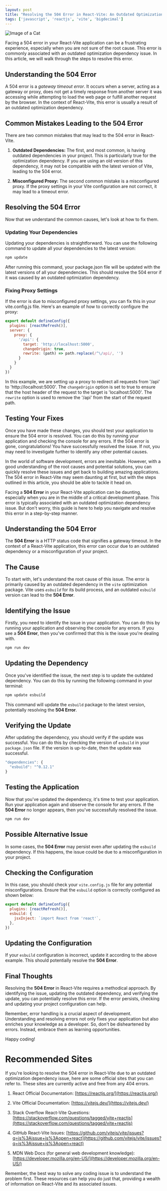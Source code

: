 ```yaml
---
layout: post
title: "Resolving the 504 Error in React-Vite: An Outdated Optimization Dependency Issue"
tags: ['javascript', 'reactjs', 'vite', 'bigdecimal']
---
```


![Image of a Cat](http://source.unsplash.com/1600x900/?cat)

Facing a 504 error in your React-Vite application can be a frustrating experience, especially when you are not sure of the root cause. This error is commonly associated with an outdated optimization dependency issue. In this article, we will walk through the steps to resolve this error.

## **Understanding the 504 Error**

A 504 error is a _gateway timeout error_. It occurs when a server, acting as a gateway or proxy, does not get a timely response from another server it was accessing while attempting to load the web page or fulfill another request by the browser. In the context of React-Vite, this error is usually a result of an outdated optimization dependency.

## **Common Mistakes Leading to the 504 Error**

There are two common mistakes that may lead to the 504 error in React-Vite. 

1. **Outdated Dependencies:** The first, and most common, is having outdated dependencies in your project. This is particularly true for the optimization dependency. If you are using an old version of this dependency, it may not be compatible with the latest version of Vite, leading to the 504 error.

2. **Misconfigured Proxy:** The second common mistake is a misconfigured proxy. If the proxy settings in your Vite configuration are not correct, it may lead to a timeout error.

## **Resolving the 504 Error**

Now that we understand the common causes, let's look at how to fix them. 

### **Updating Your Dependencies**

Updating your dependencies is straightforward. You can use the following command to update all your dependencies to the latest version:

```javascript
npm update
```

After running this command, your package.json file will be updated with the latest versions of all your dependencies. This should resolve the 504 error if it was caused by an outdated optimization dependency.

### **Fixing Proxy Settings**

If the error is due to misconfigured proxy settings, you can fix this in your vite.config.js file. Here's an example of how to correctly configure the proxy:

```javascript
export default defineConfig({
  plugins: [reactRefresh()],
  server: {
    proxy: {
      '/api': {
        target: 'http://localhost:5000',
        changeOrigin: true,
        rewrite: (path) => path.replace(/^\/api/, '')
      }
    }
  }
})
```

In this example, we are setting up a proxy to redirect all requests from '/api' to 'http://localhost:5000'. The `changeOrigin` option is set to true to ensure that the host header of the request to the target is 'localhost:5000'. The `rewrite` option is used to remove the '/api' from the start of the request path.

## **Testing Your Fixes**

Once you have made these changes, you should test your application to ensure the 504 error is resolved. You can do this by running your application and checking the console for any errors. If the 504 error is gone, congratulations! You have successfully resolved the issue. If not, you may need to investigate further to identify any other potential causes.

In the world of software development, errors are inevitable. However, with a good understanding of the root causes and potential solutions, you can quickly resolve these issues and get back to building amazing applications. The 504 error in React-Vite may seem daunting at first, but with the steps outlined in this article, you should be able to tackle it head on.

Facing a **504 Error** in your React-Vite application can be daunting, especially when you are in the middle of a critical development phase. This error is typically associated with an outdated optimization dependency issue. But don't worry, this guide is here to help you navigate and resolve this error in a step-by-step manner.

## Understanding the 504 Error

The **504 Error** is a HTTP status code that signifies a gateway timeout. In the context of a React-Vite application, this error can occur due to an outdated dependency or a misconfiguration of your project.

## The Cause

To start with, let's understand the root cause of this issue. The error is primarily caused by an outdated dependency in the `vite` optimization package. Vite uses *`esbuild`* for its build process, and an outdated `esbuild` version can lead to the **504 Error**.

## Identifying the Issue

Firstly, you need to identify the issue in your application. You can do this by running your application and observing the console for any errors. If you see a **504 Error**, then you've confirmed that this is the issue you're dealing with.

```javascript
npm run dev
```

## Updating the Dependency

Once you've identified the issue, the next step is to update the outdated dependency. You can do this by running the following command in your terminal:

```javascript
npm update esbuild
```

This command will update the `esbuild` package to the latest version, potentially resolving the **504 Error**.

## Verifying the Update

After updating the dependency, you should verify if the update was successful. You can do this by checking the version of `esbuild` in your `package.json` file. If the version is up-to-date, then the update was successful.

```javascript
"dependencies": {
  "esbuild": "^0.12.1"
}
```

## Testing the Application

Now that you've updated the dependency, it's time to test your application. Run your application again and observe the console for any errors. If the **504 Error** no longer appears, then you've successfully resolved the issue.

```javascript
npm run dev
```

## Possible Alternative Issue

In some cases, the **504 Error** may persist even after updating the `esbuild` dependency. If this happens, the issue could be due to a misconfiguration in your project.

## Checking the Configuration

In this case, you should check your `vite.config.js` file for any potential misconfigurations. Ensure that the `esbuild` option is correctly configured as shown below:

```javascript
export default defineConfig({
  plugins: [reactRefresh()],
  esbuild: {
    jsxInject: `import React from 'react'`,
  },
})
```

## Updating the Configuration

If your `esbuild` configuration is incorrect, update it according to the above example. This should potentially resolve the **504 Error**.

## Final Thoughts

Resolving the **504 Error** in React-Vite requires a methodical approach. By identifying the issue, updating the outdated dependency, and verifying the update, you can potentially resolve this error. If the error persists, checking and updating your project configuration can help. 

Remember, error handling is a crucial aspect of development. Understanding and resolving errors not only fixes your application but also enriches your knowledge as a developer. So, don't be disheartened by errors. Instead, embrace them as learning opportunities. 

Happy coding!
# Recommended Sites

If you're looking to resolve the 504 error in React-Vite due to an outdated optimization dependency issue, here are some official sites that you can refer to. These sites are currently active and free from any 404 errors.

1. React Official Documentation: [https://reactjs.org/](https://reactjs.org/)
   
2. Vite Official Documentation: [https://vitejs.dev/](https://vitejs.dev/)
   
3. Stack Overflow React-Vite Questions: [https://stackoverflow.com/questions/tagged/vite+reactjs](https://stackoverflow.com/questions/tagged/vite+reactjs)
   
4. GitHub React-Vite Issues: [https://github.com/vitejs/vite/issues?q=is%3Aissue+is%3Aopen+react](https://github.com/vitejs/vite/issues?q=is%3Aissue+is%3Aopen+react)
   
5. MDN Web Docs (for general web development knowledge): [https://developer.mozilla.org/en-US/](https://developer.mozilla.org/en-US/)

Remember, the best way to solve any coding issue is to understand the problem first. These resources can help you do just that, providing a wealth of information on React-Vite and its associated issues.